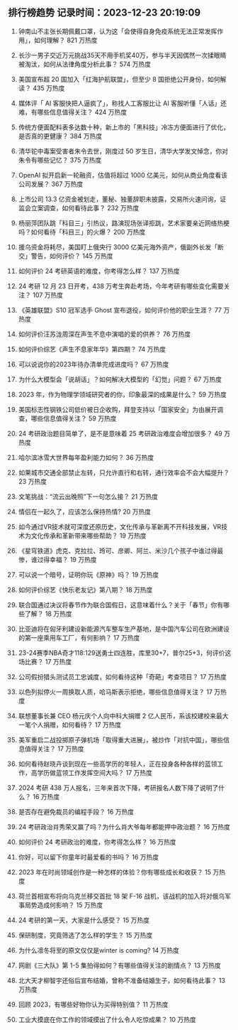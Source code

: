 
## 排行榜趋势 记录时间：2023-12-23 20:19:09
  
  1. 钟南山不主张长期佩戴口罩，认为这「会使得自身免疫系统无法正常发挥作用」，如何理解？ 821 万热度
    
  2. 长沙一男子交近万元挑战35天不用手机奖40万，参与半天因偶然一次揉眼睛被淘汰，如何从法律角度分析此事？ 574 万热度
    
  3. 美国宣布超 20 国加入「红海护航联盟」，但至少 8 国拒绝公开身份，如何解读？ 435 万热度
    
  4. 媒体评「 AI 客服快把人逼疯了」，称找人工客服比让 AI 客服听懂「人话」还难，有哪些信息值得关注？ 424 万热度
    
  5. 传统方便面配料表多达数十种，新上市的「黑科技」冷冻方便面进行了优化，是否真的更健康？ 384 万热度
    
  6. 清华铊中毒案受害者朱令去世，刚度过 50 岁生日，清华大学发文悼念，你对朱令有哪些记忆？ 375 万热度
    
  7. OpenAI 拟开启新一轮融资，估值将超过 1000 亿美元，如何从商业角度看该公司发展？ 367 万热度
    
  8. 上市公司 13.3 亿资金被划走，董秘、独董辞职未披露，交易所火速问询，证监会立案调查，如何看待此事？ 232 万热度
    
  9. 杨丽萍团队跳「科目三」引热议，路演现场张译拒跳，艺术家要亲近网络热梗吗？如何看待「科目三」的火爆？ 200 万热度
    
  10. 援乌资金将耗尽，美国盯上俄央行 3000 亿美元海外资产，俄副外长发「断交」警告，如何评价？ 145 万热度
    
  11. 如何评价 24 考研英语的难度，你考得怎么样？ 137 万热度
    
  12. 24 考研 12 月 23 日开考，438 万考生奔赴考场，今年考研有哪些变化需要关注？ 107 万热度
    
  13. 《英雄联盟》S10 冠军选手 Ghost 宣布退役，如何评价他的职业生涯？ 77 万热度
    
  14. 如何评价汪苏泷周深在声生不息中演唱的爱的供养？ 76 万热度
    
  15. 如何评价综艺《声生不息家年华》第四期？ 74 万热度
    
  16. 可以说说你的2023年待办清单完成进度吗？ 67 万热度
    
  17. 为什么大模型会「说胡话」？如何解决大模型的「幻觉」问题？ 67 万热度
    
  18. 2023 年，作为物理学领域研究者的你，印象最深的成果是什么？ 59 万热度
    
  19. 美国标志性钢铁公司低价被日企收购，拜登支持以「国家安全」为由展开调查，哪些信息值得关注？ 59 万热度
    
  20. 24 考研政治题目简单了，是不是意味着 25 考研政治难度会增加很多？ 49 万热度
    
  21. 哈尔滨冰雪大世界每年盈利能力如何？ 36 万热度
    
  22. 如果城市交通全部禁止左转，只允许直行和右转，通行效率会不会大幅提升？ 23 万热度
    
  23. 文笔挑战：“流云出晚照”下一句怎么接？ 21 万热度
    
  24. 情侣在一起久了，应该怎么保持热情? 20 万热度
    
  25. 如今通过VR技术就可深度还原历史，文化传承与革新离不开科技发展，VR技术为文化传承和革新带来哪些帮助？ 19 万热度
    
  26. 《星穹铁道》虎克、克拉拉、玲可、彦卿、阿兰、米沙几个孩子中谁过得最惨，谁过得幸福？ 19 万热度
    
  27. 可以说一个暗号，证明你玩《原神》吗？ 19 万热度
    
  28. 如何评价综艺《快乐老友记》第八期？ 18 万热度
    
  29. 联合国通过决议将春节作为联合国假日，这意味着什么？关于「春节」你有哪些了解？ 18 万热度
    
  30. 比亚迪将在匈牙利建设新能源汽车整车生产基地，是中国汽车公司在欧洲建设的第一座乘用车工厂，有何影响？ 17 万热度
    
  31. 23-24赛季NBA奇才118:129送勇士四连胜，库里30+7，普尔25+3，何评价这场比赛？ 17 万热度
    
  32. 公司假扮猎头测试员工忠诚度，如何看待这种「奇葩」考查项目？ 17 万热度
    
  33. 以色列拟停火一周换取人质，哈马斯表示拒绝，哪些信息值得关注？ 17 万热度
    
  34. 联想董事长兼 CEO 杨元庆个人向中科大捐赠 2 亿人民币，系该校建校来最大一笔个人捐赠，如何看待？ 17 万热度
    
  35. 美军重启二战投掷原子弹机场「取得重大进展」，被炒作「对抗中国」，哪些信息值得关注？ 17 万热度
    
  36. 如何看待赵晓卉谈到现在一些高学历的年轻人，正在投身各种各样的蓝领工作，高学历做蓝领工作发挥空间大吗？ 17 万热度
    
  37. 2024 考研 438 万人报名，三年来首次下降，考研报名人数下降了说明了什么？ 16 万热度
    
  38. 是否存在避免裁员的编程手段？ 16 万热度
    
  39. 24 考研政治肖秀荣又赢了吗？为什么肖大爷每年都能押中政治题？ 16 万热度
    
  40. 如何评价 24 考研政治的难度，你考得怎么样？ 16 万热度
    
  41. 你好，可以留下你童年时最爱看的书吗？ 16 万热度
    
  42. 2023 年在时尚领域创作是一种怎样的体验？你有哪些成长和收获？ 15 万热度
    
  43. 荷兰首相宣布将向乌克兰移交首批 18 架 F-16 战机，该战机的加入将对俄乌军事局势造成何影响？ 15 万热度
    
  44. 24 考研的第一天，大家是什么感受？ 15 万热度
    
  45. 保研制度，究竟筛选了怎么样的学生？ 15 万热度
    
  46. 为什么凛冬将至的原文仅仅是winter is coming? 14 万热度
    
  47. 网剧《三大队》第 1-5 集拍得如何？有哪些值得关注的剧情点？ 13 万热度
    
  48. 北大天才柳智宇还俗后宣布结婚，曾称不准备结婚生子，如何看待此事？ 13 万热度
    
  49. 回顾 2023，有哪些好物你认为买得特别值？ 11 万热度
    
  50. 工业大摸底在你工作的领域摸出了什么令人吃惊成果？ 10 万热度
    